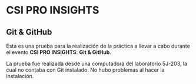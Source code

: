 # CSI PRO INSIGHTS

## Git & GitHub

Esta es una prueba para la realización de la práctica a llevar a cabo durante el evento **CSI PRO INSIGHTS**: **Git & GitHub**.

La prueba fue realizada desde una computadora del laboratorio 5J-203, la cual no contaba con Git instalado. No hubo problemas al hacer la instalación.
